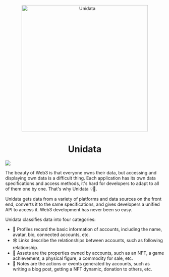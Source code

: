 <p align="center">
    <img src="https://i.imgur.com/W3q4Vte.jpg" alt="Unidata" width="400">
</p>

<h1 align="center">Unidata</h1>

[![](https://img.shields.io/badge/chat-on%20discord-7289da.svg?logo=discord&style=flat-square)](https://discord.gg/ggrfhdS9Fe)

The beauty of Web3 is that everyone owns their data, but accessing and displaying own data is a difficult thing. Each application has its own data specifications and access methods, it's hard for developers to adapt to all of them one by one. That's why Unidata 💡🧶.

Unidata gets data from a variety of platforms and data sources on the front end, converts it to the same specifications, and gives developers a unified API to access it. Web3 development has never been so easy.

Unidata classifies data into four categories:

-   👾 Profiles record the basic information of accounts, including the name, avatar, bio, connected accounts, etc.
-   🕸 Links describe the relationships between accounts, such as following relationship.
-   💎 Assets are the properties owned by accounts, such as an NFT, a game achievement, a physical figure, a commodity for sale, etc.
-   🎼 Notes are the actions or events generated by accounts, such as writing a blog post, getting a NFT dynamic, donation to others, etc.
